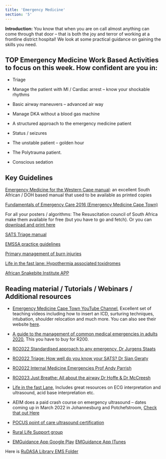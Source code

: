 ```yaml
---
title: 'Emergency Medicine'
section: '5'
---
```


**Introduction:** You know that when you are on call almost anything can come through that door – that is both the joy and terror of working at a frontline district hospital! We look at some practical guidance on gaining the skills you need.

## TOP Emergency Medicine Work Based Activities to focus on this week. How confident are you in:

* Triage

* Manage the patient with MI / Cardiac arrest – know your shockable rhythms

* Basic airway maneuvers – advanced air way

* Manage DKA without a blood gas machine

* A structured approach to the emergency medicine patient

* Status / seizures

* The unstable patient – golden hour

* The Polytrauma patient.

* Conscious sedation

## Key Guidelines

[Emergency Medicine for the Western Cape manual](http://www.emct.info/em-guidance.html): an excellent South African / DOH based manual that used to be available as printed copies

[Fundamentals of Emergency Care 2016 (Emergency Medicine Cape Town)](https://www.emct.info/uploads/1/4/1/7/14175478/fec_manual_contents.pdf)

For all your posters / algorithms: The Resuscitation council of South Africa make them available for free (but you have to go and fetch). Or you can [download and print here](https://resus.co.za/subpages/RCSA_Information/Resources/Algorithms.html)

[SATS Triage manual](https://emssa.org.za/special-interest-groups/the-south-african-triage-scale-sats/)

[EMSSA practice guidelines](https://emssa.org.za/practice-guidelines/)

[Primary management of burn injuries](https://safpj.co.za/index.php/safpj/article/view/5202/6319)

[Life in the fast lane: Hypothermia associated toxidromes](https://litfl.com/hyperthermia-associated-toxidromes/)

[African Snakebite Institute APP](https://www.africansnakebiteinstitute.com/app/)

## Reading material / Tutorials / Webinars / Additional resources

* [Emergency Medicine Cape Town YouTube Channel](https://www.youtube.com/channel/UCDP5VfSnQ3AB1xgPbMUTniw), Excellent set of teaching videos including how to insert an ICD, surturing techniques, intubation, shoulder relocation and much more. You can also see their website [here](http://www.emct.info/).

* [A guide to the management of common medical emergencies in adults 2020](https://mdinc.co.za/store/products/books/a-guide-to-the-management-of-common-medical-emergencies-in-adults-12th-edition-2020/), This you have to buy for R200.

* [RO2022 Standardised approach to any emergency, Dr Jurgens Staats](https://youtu.be/aFzyQs64Z9Y)

* [RO2022 Triage: How well do you know your SATS? Dr Sian Geraty](https://youtu.be/TgEYKoyWub4)

* [RO2022 Internal Medicine Emergencies Prof Andy Parrish](https://www.youtube.com/watch?v=HB6BAmTDink&feature=youtu.be)

* [RO2023 Just Breathe: All about the airway Dr Hoffe & Dr McCreesh](https://www.youtube.com/watch?v=gpZqH2-AVGE)

* [Life in the fast Lane](https://litfl.com/library/), Includes great resources on ECG interpretation and ultrasound, acid base interpretation etc.

* AEIM does a paid crash course on emergency ultrasound – dates coming up in March 2022 in Johannesburg and Potchefstroom, [Check that out Here](https://www.aiem.co.za/product/ultrasound-crash-course/)

* [POCUS point of care ultrasound certification](https://www.pocus.org/corp-point-of-care-ultrasound-fundamentals-certificate/)

* [Rural Life Support group](https://rlsg.org/)

* [EMGuidance App Google Play](https://play.google.com/store/apps/details?id=emguidance.tompsa&hl=en&gl=US) [EMGuidance App ITunes](https://apps.apple.com/za/app/emguidance-medicines-info/id789625087)

Here is [RuDASA Library EMS Folder](https://drive.google.com/drive/u/0/folders/1sqO8sCHppFVDnbGvqLiLi1MOK6lgY7zS)

<!--
    This is a comment and is not displayed on the website. Do not alter this text between arrows (->).
    To change the content in this file, simply retype/ copy+paste any text above, as you would in a normal text file/ word document.

    The hashtag ( # ) symbols followed by a space and then text show a heading. The more #s you have, the smaller/"less important" the heading. You can add up to 6 # but we suggest max 4 #. make sure each heading is on a separate line.

    The single star ( * ) followed by a space and then text shows an item in a bulleted list. Make sure each item is on a separate line. . 

    The text surrounded by double stars ( ** ) with no space show bold text.

    Links are created by putting the text you want to show in square brackets ( [] ) followed by the link in round brackets ( () ). For example, [RuReSA](https://ruresa.org.za/) will show as RuReSA and link to the RuReSA website.

    Please refer to the "HOW TO USE" or "HOW TO USE SHORT" files for more information.
 -->
